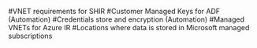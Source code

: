 #VNET requirements for SHIR
#Customer Managed Keys for ADF (Automation)
#Credentials store and encryption (Automation)
#Managed VNETs for Azure IR
#Locations where data is stored in Microsoft managed subscriptions
